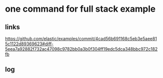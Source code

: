 # one command for full stack example

## links

https://github.com/elastic/examples/commit/4cad56b691168c5eb3e5aee815c1122d89369623#diff-5eea7a92882f732ac47098c9782bb0a3b0f304ff19edc5dca348bbc972c182fb

## log


